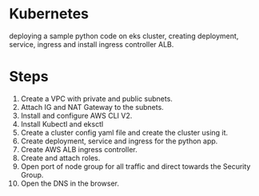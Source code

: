 # Kubernetes
deploying a sample python code on eks cluster, creating deployment, service, ingress and install ingress controller ALB.

# Steps
1. Create a VPC with private and public subnets.
2. Attach IG and NAT Gateway to the subnets.
3. Install and configure AWS CLI V2.
4. Install Kubectl and eksctl
5. Create a cluster config yaml file and create the cluster using it.
6. Create deployment, service and ingress for the python app.
7. Create AWS ALB ingress controller.
8. Create and attach roles.
9. Open port of node group for all traffic and direct towards the Security Group.
10. Open the DNS in the browser.
